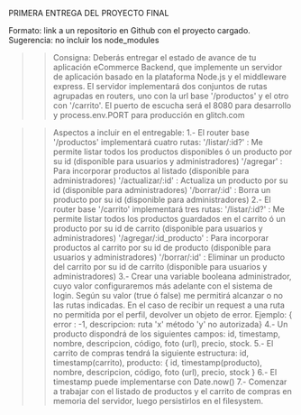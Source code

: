 PRIMERA ENTREGA DEL PROYECTO FINAL

Formato: link a un repositorio en Github con el proyecto cargado. 
Sugerencia: no incluir los node_modules

>>Consigna: Deberás entregar el estado de avance de tu aplicación eCommerce Backend, que implemente un servidor de aplicación basado en la plataforma Node.js y el middleware express. El servidor implementará dos conjuntos de rutas agrupadas en routers, uno con la url base '/productos' y el otro con '/carrito'. El puerto de escucha será el 8080 para desarrollo y process.env.PORT para producción en glitch.com

>>Aspectos a incluir en el entregable: 
1.- El router base '/productos' implementará cuatro rutas:
'/listar/:id?' : Me permite listar todos los productos disponibles ó un producto por su id (disponible para usuarios y administradores)
'/agregar' : Para incorporar productos al listado (disponible para administradores)
'/actualizar/:id' : Actualiza un producto por su id (disponible para administradores)
'/borrar/:id' : Borra un producto por su id (disponible para administradores)
2.- El router base '/carrito' implementará tres rutas:
'/listar/:id?' : Me permite listar todos los productos guardados en el carrito ó un producto por su id de carrito (disponible para usuarios y administradores)
'/agregar/:id_producto' : Para incorporar productos al carrito por su id de producto (disponible para usuarios y administradores)
'/borrar/:id' : Eliminar un producto del carrito por su id de carrito (disponible para usuarios y administradores)
3.- Crear una variable booleana administrador, cuyo valor configuraremos más adelante con el sistema de login. Según su valor (true ó false) me permitirá alcanzar o no las rutas indicadas. En el caso de recibir un request a una ruta no permitida por el perfil, devolver un objeto de error. Ejemplo: { error : -1, descripcion: ruta 'x' método 'y' no autorizada}
4.- Un producto dispondrá de los siguientes campos:  id, timestamp, nombre, descripcion, código, foto (url), precio, stock.
5.- El carrito de compras tendrá la siguiente estructura: 
id, timestamp(carrito), producto: { id, timestamp(producto), nombre, descripcion, código, foto (url), precio, stock }
6.- El timestamp puede implementarse con Date.now()
7.- Comenzar a trabajar con el listado de productos y el carrito de compras en memoria del servidor, luego persistirlos en el filesystem.

